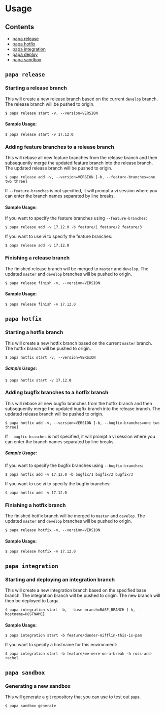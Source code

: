 # Usage

## Contents

* [papa release](#papa-release)
* [papa hotfix](#papa-hotfix)
* [papa integration](#papa-integration)
* [papa deploy](#papa-deploy)
* [papa sandbox](#papa-sandbox)

## `papa release`

### Starting a release branch

This will create a new release branch based on the current `develop` branch. The release branch will be pushed to origin.

```
$ papa release start -v, --version=VERSION
```

#### Sample Usage:

```
$ papa release start -v 17.12.0
```

### Adding feature branches to a release branch

This will rebase all new feature branches from the release branch and then subsequently merge the updated feature branch into the release branch. The updated release branch will be pushed to origin.

```
$ papa release add -v, --version=VERSION [-b, --feature-branches=one two three]
```

If `--feature-branches` is not specified, it will prompt a vi session where you can enter the branch names separated by line breaks.

#### Sample Usage:

If you want to specify the feature branches using `--feature-branches`:

```
$ papa release add -v 17.12.0 -b feature/1 feature/2 feature/3
```

If you want to use vi to specify the feature branches:

```
$ papa release add -v 17.12.0
```

### Finishing a release branch

The finished release branch will be merged to `master` and `develop`. The updated `master` and `develop` branches will be pushed to origin.

```
$ papa release finish -v, --version=VERSION
```

#### Sample Usage:

```
$ papa release finish -v 17.12.0
```

## `papa hotfix`

### Starting a hotfix branch

This will create a new hotfix branch based on the current `master` branch. The hotfix branch will be pushed to origin.

```
$ papa hotfix start -v, --version=VERSION
```

##### Sample Usage:

```
$ papa hotfix start -v 17.12.0
```

### Adding bugfix branches to a hotfix branch

This will rebase all new bugfix branches from the hotfix branch and then subsequently merge the updated bugfix branch into the release branch. The updated release branch will be pushed to origin.

```
$ papa hotfix add -v, --version=VERSION [-b, --bugfix-branches=one two three]
```

If `--bugfix-branches` is not specified, it will prompt a vi session where you can enter the branch names separated by line breaks.

##### Sample Usage:

If you want to specify the bugfix branches using `--bugfix-branches`:

```
$ papa hotfix add -v 17.12.0 -b bugfix/1 bugfix/2 bugfix/3
```

If you want to use vi to specify the bugfix branches:

```
$ papa hotfix add -v 17.12.0
```

### Finishing a hotfix branch

The finished hotfix branch will be merged to `master` and `develop`. The updated `master` and `develop` branches will be pushed to origin.

```
$ papa release hotfix -v, --version=VERSION
```

#### Sample Usage:

```
$ papa release hotfix -v 17.12.0
```

## `papa integration`

### Starting and deploying an integration branch

This will create a new integration branch based on the specified base branch. The integration branch will be pushed to origin. The new branch will then be deployed to Larga.

```
$ papa integration start -b, --base-branch=BASE_BRANCH [-h, --hostname=HOSTNAME]
```

#### Sample Usage:

```
$ papa integration start -b feature/dunder-mifflin-this-is-pam
```

If you want to specify a hostname for this environment:

```
$ papa integration start -b feature/we-were-on-a-break -h ross-and-rachel
```

## `papa sandbox`

### Generating a new sandbox

This will generate a git repository that you can use to test out `papa`.

```
$ papa sandbox generate
```
